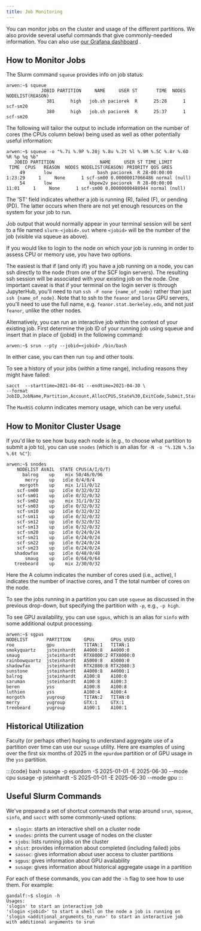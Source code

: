 ```yaml
---
title: Job Monitoring
---
```

You can monitor jobs on the cluster and usage of the different
partitions. We also provide several useful commands that give
commonly-needed information. You can also use [our Grafana dashboard](https://grafana.stat.berkeley.edu/d/bX7jn6dZk/6-slurm)
.

## How to Monitor Jobs  

The Slurm command `squeue` provides info on job status:

    arwen:~$ squeue
                 JOBID PARTITION     NAME     USER ST       TIME  NODES NODELIST(REASON)
                   381      high   job.sh paciorek  R      25:28      1 scf-sm20
                   380      high   job.sh paciorek  R      25:37      1 scf-sm20

  
  
The following will tailor the output to include information on the
number of cores (the CPUs column below) being used as well as other
potentially useful information:

    arwen:~$ squeue -o "%.7i %.9P %.20j %.8u %.2t %l %.9M %.5C %.8r %.6D %R %p %q %b"
       JOBID PARTITION                 NAME     USER ST TIME_LIMIT      TIME  CPUS   REASON  NODES NODELIST(REASON) PRIORITY QOS GRES
         49       low                 bash paciorek  R 28-00:00:00   1:23:29     1     None      1 scf-sm00 0.00000017066486 normal (null)
         54       low              kbpew2v paciorek  R 28-00:00:00     11:01     1     None      1 scf-sm00 0.00000000488944 normal (null)

  
The 'ST' field indicates whether a job is running (R), failed (F), or
pending (PD). The latter occurs when there are not yet enough resources
on the system for your job to run.

Job output that would normally appear in your terminal session will be
sent to a file named `slurm-<jobid>.out` where `<jobid>` will be the
number of the job (visible via squeue as above).

If you would like to login to the node on which your job is running in
order to assess CPU or memory use, you have two options.

The easiest is that if (and only if) you have a job running on a node,
you can ssh directly to the node (from one of the SCF login servers).
The resulting ssh session will be associated with your existing job on
the node. One important caveat is that if your terminal on the login
server is through JupyterHub, you'll need to run `ssh -F none
{name_of_node}` rather than just `ssh {name_of_node}`. Note that
to ssh to the `feanor` and `lorax` GPU servers, you'll need to use
the full name, e.g. `feanor.stat.berkeley.edu`, and not just
`feanor`, unlike the other nodes.

Alternatively, you can run an interactive job within the context of your
existing job. First determine the job ID of your running job using
squeue and insert that in place of {jobid} in the following command:

    arwen:~$ srun --pty --jobid=<jobid> /bin/bash

In either case, you can then run `top` and other tools. 

To see a history of your jobs (within a time range), including reasons
they might have failed:

    sacct  --starttime=2021-04-01 --endtime=2021-04-30 \
    --format JobID,JobName,Partition,Account,AllocCPUS,State%30,ExitCode,Submit,Start,End,NodeList,MaxRSS

The `MaxRSS` column indicates memory usage, which can be very useful.

## How to Monitor Cluster Usage  

If you'd like to see how busy each node is (e.g., to choose what
partition to submit a job to), you can use `snodes` (which is an alias
for `-N -o "%.12N %.5a %.6t %C"`):

    arwen:~$ snodes
        NODELIST AVAIL  STATE CPUS(A/I/O/T)
          balrog    up    mix 50/46/0/96
           merry    up   idle 0/4/0/4
         morgoth    up    mix 1/11/0/12
        scf-sm00    up   idle 0/32/0/32
        scf-sm01    up   idle 0/32/0/32
        scf-sm02    up    mix 31/1/0/32
        scf-sm03    up   idle 0/32/0/32
        scf-sm10    up   idle 0/32/0/32
        scf-sm11    up   idle 0/32/0/32
        scf-sm12    up   idle 0/32/0/32
        scf-sm13    up   idle 0/32/0/32
        scf-sm20    up   idle 0/24/0/24
        scf-sm21    up   idle 0/24/0/24
        scf-sm22    up   idle 0/24/0/24
        scf-sm23    up   idle 0/24/0/24
       shadowfax    up   idle 0/48/0/48
           smaug    up   idle 0/64/0/64
       treebeard    up    mix 2/30/0/32

Here the A column indicates the number of cores used (i.e., active), I
indicates the number of inactive cores, and T the total number of cores
on the node.

To see the jobs running in a partition you can use `squeue` as
discussed in the previous drop-down, but specifying the partition with
`-p`, e.g., `-p high`.

To see GPU availability, you can use `sgpus`, which is an alias for
`sinfo` with some additional output processing.

    arwen:~$ sgpus
    NODELIST       PARTITION     GPUs      GPUs_USED               
    roo            gpu           TITAN:1   TITAN:1      
    smokyquartz    jsteinhardt   A4000:8   A4000:0    
    smaug          jsteinhardt   RTX8000:2 RTX8000:0  
    rainbowquartz  jsteinhardt   A5000:8   A5000:0    
    shadowfax      jsteinhardt   RTX2080:8 RTX2080:3
    sunstone       jsteinhardt   A4000:8   A4000:1      
    balrog         jsteinhardt   A100:8    A100:0     
    saruman        jsteinhardt   A100:8    A100:3   
    beren          yss           A100:8    A100:8     
    luthien        yss           A100:4    A100:4     
    morgoth        yugroup       TITAN:2   TITAN:0    
    merry          yugroup       GTX:1     GTX:1        
    treebeard      yugroup       A100:1    A100:1       

## Historical Utilization

Faculty (or perhaps other) hoping to understand aggregate use of a partition over time can use our `susage` utility. Here are examples of using over the first six months of 2025 in the `epurdom` partition or of GPU usage in the `yss` partition.

:::{code} bash
susage -p epurdom -S 2025-01-01 -E 2025-06-30 --mode cpu
susage -p jsteinhardt -S 2025-01-01 -E 2025-06-30 --mode gpu
:::

## Useful Slurm Commands  

We've prepared a set of shortcut commands that wrap around `srun`,
`squeue`, `sinfo`, and `sacct` with some commonly-used options:

 - `slogin`: starts an interactive shell on a cluster node
 - `snodes`: prints the current usage of nodes on the cluster
 - `sjobs`: lists running jobs on the cluster
 - `shist`: provides information about completed (including failed) jobs
 - `sassoc`: gives information about user access to cluster partitions
 - `sgpus`: gives information about GPU availability
 - `susage`: gives information about historical aggregate usage in a partition

For each of these commands, you can add the `-h` flag to see how to
use them. For example:

    gandalf:~$ slogin -h
    Usages:
    'slogin' to start an interactive job
    'slogin <jobid>' to start a shell on the node a job is running on
    'slogin <additional_arguments_to_run>' to start an interactive job with additional arguments to srun
